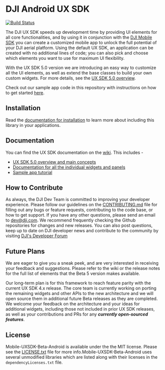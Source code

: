 # DJI Android UX SDK

[![Build Status](https://travis-ci.com/dji-sdk/Mobile-UXSDK-Beta-Android.svg?branch=master)](https://travis-ci.com/dji-sdk/Mobile-UXSDK-Beta-Android)

The DJI UX SDK speeds up development time by providing UI elements for all core functionalities, and by using it in conjunction with the [DJI Mobile SDK](https://developer.dji.com/mobile-sdk/) you can create a customized mobile app to unlock the full potential of your DJI aerial platform. Using the default UX SDK, an application can be created with no additional lines of code; you can also pick and choose which elements you want to use for maximum UI flexibility.

With the UX SDK 5.0 version we are introducing an easy way to customize all the UI elements, as well as extend the base classes to build your own custom widgets. For more details, see the [UX SDK 5.0 overview](https://github.com/dji-sdk/Mobile-UXSDK-Beta-Android/wiki/UX-SDK-5.0-Overview).

Check out our sample app code in this repository with instructions on how to get started [here](https://github.com/dji-sdk/Mobile-UXSDK-Beta-Android/wiki/Sample-Application-Tutorial).


## Installation

Read the [documentation for installation](https://github.com/dji-sdk/Mobile-UXSDK-Beta-Android/wiki/Installation) to learn more about including this library in your applications.

## Documentation

You can find the UX SDK documentation on the [wiki](https://github.com/dji-sdk/Mobile-UXSDK-Beta-Android/wiki). This includes -
* [UX SDK 5.0 overview and main concepts](https://github.com/dji-sdk/Mobile-UXSDK-Beta-Android/wiki/UX-SDK-5.0-Overview)
* [Documentation for all the individual widgets and panels](https://github.com/dji-sdk/Mobile-UXSDK-Beta-Android/wiki/UX-SDK-Modules)
* [Sample app tutorial](https://github.com/dji-sdk/Mobile-UXSDK-Beta-Android/wiki/Sample-Application-Tutorial)

## How to Contribute

As always, the DJI Dev Team is committed to improving your developer experience. Please follow our guidelines on the [CONTRIBUTING.md](https://github.com/dji-sdk/Mobile-UXSDK-Beta-Android/blob/master/CONTRIBUTING.md) file for filling out any bugs or feature requests, contributing to the code base, or how to get support.
If you have any other questions, please send an email to dev@dji.com. We recommend frequently checking the Github repositories for changes and new releases.
You can also post questions, keep up to date on DJI developer news and contribute to the community by visiting [DJI's Developer Forum](https://forum.dji.com/forum-139-1.html?from=developer)

## Future Plans

We are eager to give you a sneak peek, and are very interested in receiving your feedback and suggestions. Please refer to the wiki or the release notes for the full list of elements that the Beta 5 version makes available.

Our long-term plan is for this framework to reach feature parity with the current UX SDK 4.x release. The core team is currently working on porting the remaining widgets and other APIs to the new architecture and we will open source them in additional future Beta releases as they are completed. We welcome your feedback on the architecture and your ideas for additional widgets, including those not included in prior UX SDK releases, as well as your contributions and PRs for any ***currently open-sourced features***.

## License

Mobile-UXSDK-Beta-Android is available under the the MIT license. Please see the [LICENSE.txt](https://github.com/dji-sdk/Mobile-UXSDK-Beta-Android/blob/master/LICENSE.txt) file for more info.Mobile-UXSDK-Beta-Android uses several unmodified libraries which are listed along with their licenses in the `dependencyLicenses.txt` file.
